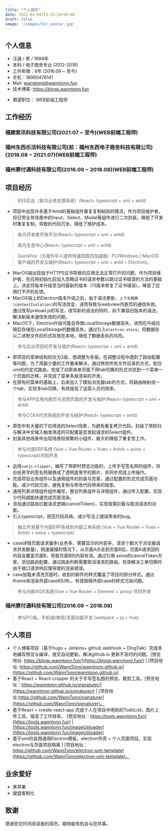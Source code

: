 ```yaml
---
title: "个人简历"
date: 2022-03-04T23:35:24+08:00
draft: false
image: '/images/CV/_avatar.jpg'
---
```


<!--more-->
## 个人信息
- 汪通 / 男 / 1994年
- 本科 / 电子商务专业 (2012-2016)
- 工作年限：6年 (2016.09 ~ 至今)
- 手机：18060476141
- Mail: wangtong@wanntonn.fun
- 技术博客: [https://blogs.wanntonn.fun ](https://blogs.wanntonn.fun)
<!-- - GitHub: [https://github.com/WannTonn](https://github.com/WannTonn) -->
- 期望职位： WEB前端工程师

## 工作经历
### 福建紫讯科技有限公司(2021.07 ~ 至今)(WEB前端工程师)
### 福州东西乐活科技有限公司(前：福州东西电子商务科技有限公司) (2018.08 ~ 2021.07)(WEB前端工程师)
### 福州票付通科技有限公司(2016.09 ~ 2018.08)(WEB前端工程师)
## 项目经历
> BSS后台（紫鸟业务支撑系统）(React+ typescript + umi + antd)
- 项目中出现许多基于Antd的基础组件重复复制粘贴的情况，作为项目维护者，将日常业务场景中的Input，Select，Modal等组件进行二次封装，降低了开发时重复复制，导致的代码冗余，降低了维护成本。
> 紫鸟开发者开放平台(React+ typescript + umi + antd)

> 紫鸟生态中心(React+ typescript + umi + antd)

> QuickFox（为海外华人提供快速回国的加速器）PC(Windows / MacOS) 客户端的开发与维护(React+ typescript + umi + antd + Electron)。
 - MacOS端出现由于HTTPS证书导致的应用无法正常打开的问题，作为项目维护者，在应用初始化前加入忽略证书的请求参数以跳过证书错误的方法的基础上。决定将版本升级至当时最新的版本（13版本修复了证书错误）。降低了应用打不开的反馈。
 - MacOS端上的Electron版本升级之后，由于语法更新，`上下文隔离(contextIsolation)`的写法改变，进而导致与webview内嵌页的通信失效。通过改写preload.js的写法，改写新的语法的同时，向下兼容旧版本的语法，解决新版本通信失效的问题。
 - MacOS下，Electron升级可能会导致LocalStorage数据丢失，进而在升级应用后存储在LocalStorage的数据丢失。通过引入`electron-store`，将数据存以二进制文件的形式存放在本地，降低了数据丢失的风险。

> 参与后台项目的开发与维护(React+ typescript + umi + antd)
 - 原项目的菜单结构较仅为2层，想调整为多层。在调整过程中遇到了路由配置等问题，为了用最少量的工作量来解决，通过修改所有文件目录的方式，配合umi的约定式路由，完成了对原来单页面下用tab切换的形式浏览到一个菜单一个页面的迁移，并完成了菜单多层渲染的开发。
 - 在原有的菜单的基础上，后来加入了模拟浏览器tab的方式，将路由映射成一个tab，实现多tab切换，有效提高了运营人员的效率。
> 参与APP应用内嵌页与官网页面的开发与维护(React+ typescript + umi + antd)

> 参与CCKA代充系统的开发与维护(React+ typescript + antd)
 - 原型中有大量的下拉筛选的Select场景，为避免重复拷贝代码，封装了带防抖与解决中文输入触发筛选的可配置是否发起请求的Select组件。
 - 封装其他场景中出现场景较频繁的小组件，极大的降低了重复性工作。

> 参与内部ERP系统 (Vue + Vue Router + Vuex + Antdv + axios + typescript)共同开发
 - 运用`vuejs-clipper`，编写了带即时预览功能的，上传手写签名照的组件，将白纸黑字的签名照替换成了透明底黑字的图片，并同步完成上传操作。
 - 完成项目业务组件以及通用组件的封装与完善，通过配置的形式完成页面功能。减少代码冗余，避免复制与修改代码带来的隐患。
 - 通用列表详情组件组件编写，整合列表组件与详情组件，通过传入配置，实现少代码就能快速完成页面渲染。
 - 添加通过路由拦截请求逻辑(cancelToken)，实现按需拦截与取消请求的功能。
 - 引入typescript，规范代码风格，减少写法上错误带来的bug。

> 独立开发基于内部ERP系统的内部工单系统 (Vue + Vue Router + Vuex + Antdv + axios + typescript)
 - case详情页面请求偏多(业务多，需要显示的内容多，请求个数大于浏览器请求并发数量)，网速偏慢的情况下，从页面A点击到页面B后。页面A请求回的内容会覆盖页面B，导致页面B的内容有误。通过引用 axios的cancelToken方案，添加路由配置，通过路由判断需要取消请求的路由。有效解决工单切换时由于接口请求响应慢导致的渲染错误。
 - case加载未清洗页面时，收到的邮件的样式覆盖了项目的部分样式。通过iframe来渲染外部case的URL，有效阻隔外部case的样式污染问题。

> 参与内部AIDE系统(Vue + Vue Router + Element + axios) 共同开发

### 福州票付通科技有限公司(2016.09 ~ 2018.08)
 > 参与PC端，手机端(微信)页面功能开发 (webpack + jq + Vue)
 
## 个人项目
- 个人博客项目（基于hugo + Jenkins+ github webhook + DingTalk）完成本地编写预览与编译，提交自动更新。解决github.io 更新不及时的问题。[预览地址: https://blogs.wanntonn.fun/](https://blogs.wanntonn.fun/) | [项目地址: https://github.com/WannTonn/wanntonn.github.io](https://github.com/WannTonn/wanntonn.github.io)
- 基于React + React-cropper 的关于手写签名图的预览、裁剪工具。[预览地址：https://wanntonn.github.io/signaturer/](https://wanntonn.github.io/signaturer/) | [项目地址:https://github.com/WannTonn/signaturer](https://github.com/WannTonn/signaturer)。
- 基于React + create-react-app 完成个人在项目中用到的TodoList，图片上传工具，提高了工作效率。 [预览地址：https://tools.wanntonn.fun](https://tools.wanntonn.fun) |  [https://tools.wanntonn.fun/imageUploader](https://tools.wanntonn.fun/imageUploader)
- 基于umi的自用通用Electron模板，electron外壳 + 个人页面项目。实现electron与页面项目隔离 | [项目地址：https://github.com/WannTonn/electron-umi-template](https://github.com/WannTonn/electron-umi-template)。

## 业余爱好
 - 黑苹果
 - 键盘客制化

## 致谢
感谢您花时间阅读我的简历，期待能有机会与您共事。